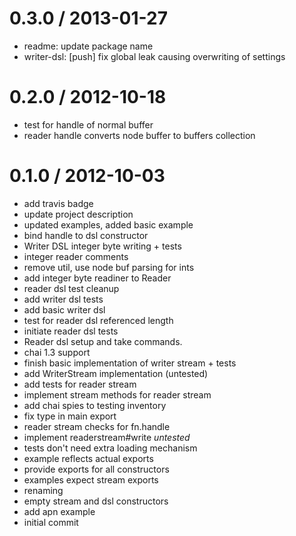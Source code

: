 
0.3.0 / 2013-01-27 
==================

  * readme: update package name
  * writer-dsl: [push] fix global leak causing overwriting of settings

0.2.0 / 2012-10-18 
==================

  * test for handle of normal buffer
  * reader handle converts node buffer to buffers collection

0.1.0 / 2012-10-03 
==================

  * add travis badge
  * update project description
  * updated examples, added basic example
  * bind handle to dsl constructor
  * Writer DSL integer byte writing + tests
  * integer reader comments
  * remove util, use node buf parsing for ints
  * add integer byte readiner to Reader
  * reader dsl test cleanup
  * add writer dsl tests
  * add basic writer dsl
  * test for reader dsl referenced length
  * initiate reader dsl tests
  * Reader dsl setup and take commands.
  * chai 1.3 support
  * finish basic implementation of writer stream + tests
  * add WriterStream implementation (untested)
  * add tests for reader stream
  * implement stream methods for reader stream
  * add chai spies to testing inventory
  * fix type in main export
  * reader stream checks for fn.handle
  * implement readerstream#write *untested*
  * tests don't need extra loading mechanism
  * example reflects actual exports
  * provide exports for all constructors
  * examples expect stream exports
  * renaming
  * empty stream and dsl constructors
  * add apn example
  * initial commit
